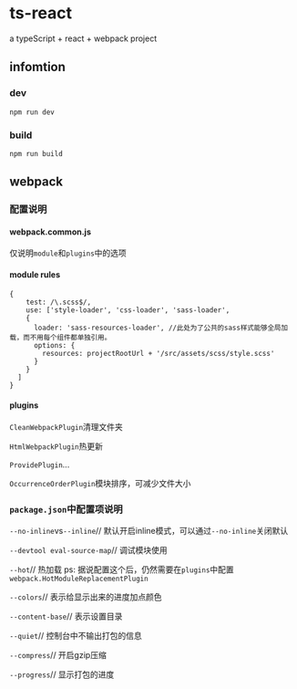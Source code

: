 # ts-react

a typeScript + react + webpack project

## infomtion

### dev

`npm run dev`

### build

`npm run build`

## webpack

### 配置说明

#### webpack.common.js

仅说明`module`和`plugins`中的选项

#### module rules

    {
        test: /\.scss$/,
        use: ['style-loader', 'css-loader', 'sass-loader',
        {
          loader: 'sass-resources-loader', //此处为了公共的sass样式能够全局加载，而不用每个组件都单独引用。
          options: {
            resources: projectRootUrl + '/src/assets/scss/style.scss'
          }
        }
      ]
    }

#### plugins

`CleanWebpackPlugin`清理文件夹

`HtmlWebpackPlugin`热更新

`ProvidePlugin`...

`OccurrenceOrderPlugin`模块排序，可减少文件大小

### `package.json`中配置项说明

`--no-inline`vs`--inline`// 默认开启inline模式，可以通过`--no-inline`关闭默认

`--devtool eval-source-map`// 调试模块使用

`--hot`// 热加载  ps: 据说配置这个后，仍然需要在`plugins`中配置`webpack.HotModuleReplacementPlugin`

`--colors`// 表示给显示出来的进度加点颜色

`--content-base`// 表示设置目录

`--quiet`// 控制台中不输出打包的信息

`--compress`// 开启gzip压缩

`--progress`// 显示打包的进度
